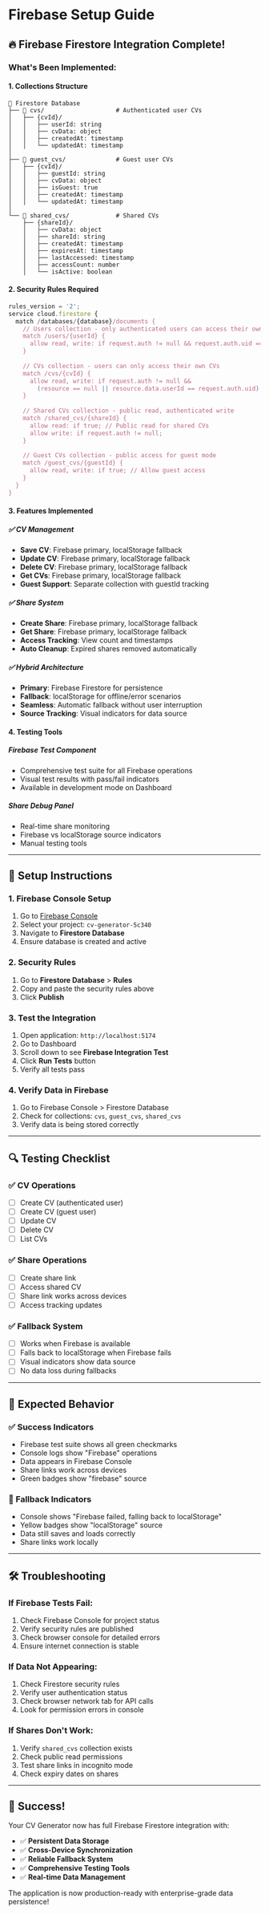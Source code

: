 # Firebase Setup Guide

## 🔥 Firebase Firestore Integration Complete!

### **What's Been Implemented:**

#### **1. Collections Structure**
```
📁 Firestore Database
├── 📂 cvs/                    # Authenticated user CVs
│   ├── {cvId}/
│   │   ├── userId: string
│   │   ├── cvData: object
│   │   ├── createdAt: timestamp
│   │   └── updatedAt: timestamp
│   
├── 📂 guest_cvs/              # Guest user CVs
│   ├── {cvId}/
│   │   ├── guestId: string
│   │   ├── cvData: object
│   │   ├── isGuest: true
│   │   ├── createdAt: timestamp
│   │   └── updatedAt: timestamp
│   
└── 📂 shared_cvs/             # Shared CVs
    ├── {shareId}/
    │   ├── cvData: object
    │   ├── shareId: string
    │   ├── createdAt: timestamp
    │   ├── expiresAt: timestamp
    │   ├── lastAccessed: timestamp
    │   ├── accessCount: number
    │   └── isActive: boolean
```

#### **2. Security Rules Required**
```javascript
rules_version = '2';
service cloud.firestore {
  match /databases/{database}/documents {
    // Users collection - only authenticated users can access their own data
    match /users/{userId} {
      allow read, write: if request.auth != null && request.auth.uid == userId;
    }
    
    // CVs collection - users can only access their own CVs
    match /cvs/{cvId} {
      allow read, write: if request.auth != null && 
        (resource == null || resource.data.userId == request.auth.uid);
    }
    
    // Shared CVs collection - public read, authenticated write
    match /shared_cvs/{shareId} {
      allow read: if true; // Public read for shared CVs
      allow write: if request.auth != null;
    }
    
    // Guest CVs collection - public access for guest mode
    match /guest_cvs/{guestId} {
      allow read, write: if true; // Allow guest access
    }
  }
}
```

#### **3. Features Implemented**

##### **✅ CV Management**
- **Save CV**: Firebase primary, localStorage fallback
- **Update CV**: Firebase primary, localStorage fallback  
- **Delete CV**: Firebase primary, localStorage fallback
- **Get CVs**: Firebase primary, localStorage fallback
- **Guest Support**: Separate collection with guestId tracking

##### **✅ Share System**
- **Create Share**: Firebase primary, localStorage fallback
- **Get Share**: Firebase primary, localStorage fallback
- **Access Tracking**: View count and timestamps
- **Auto Cleanup**: Expired shares removed automatically

##### **✅ Hybrid Architecture**
- **Primary**: Firebase Firestore for persistence
- **Fallback**: localStorage for offline/error scenarios
- **Seamless**: Automatic fallback without user interruption
- **Source Tracking**: Visual indicators for data source

#### **4. Testing Tools**

##### **Firebase Test Component**
- Comprehensive test suite for all Firebase operations
- Visual test results with pass/fail indicators
- Available in development mode on Dashboard

##### **Share Debug Panel**
- Real-time share monitoring
- Firebase vs localStorage source indicators
- Manual testing tools

---

## 🚀 **Setup Instructions**

### **1. Firebase Console Setup**
1. Go to [Firebase Console](https://console.firebase.google.com/)
2. Select your project: `cv-generator-5c340`
3. Navigate to **Firestore Database**
4. Ensure database is created and active

### **2. Security Rules**
1. Go to **Firestore Database** > **Rules**
2. Copy and paste the security rules above
3. Click **Publish**

### **3. Test the Integration**
1. Open application: `http://localhost:5174`
2. Go to Dashboard
3. Scroll down to see **Firebase Integration Test**
4. Click **Run Tests** button
5. Verify all tests pass

### **4. Verify Data in Firebase**
1. Go to Firebase Console > Firestore Database
2. Check for collections: `cvs`, `guest_cvs`, `shared_cvs`
3. Verify data is being stored correctly

---

## 🔍 **Testing Checklist**

### **✅ CV Operations**
- [ ] Create CV (authenticated user)
- [ ] Create CV (guest user)
- [ ] Update CV
- [ ] Delete CV
- [ ] List CVs

### **✅ Share Operations**
- [ ] Create share link
- [ ] Access shared CV
- [ ] Share link works across devices
- [ ] Access tracking updates

### **✅ Fallback System**
- [ ] Works when Firebase is available
- [ ] Falls back to localStorage when Firebase fails
- [ ] Visual indicators show data source
- [ ] No data loss during fallbacks

---

## 🎯 **Expected Behavior**

### **✅ Success Indicators**
- Firebase test suite shows all green checkmarks
- Console logs show "Firebase" operations
- Data appears in Firebase Console
- Share links work across devices
- Green badges show "firebase" source

### **🔄 Fallback Indicators**
- Console shows "Firebase failed, falling back to localStorage"
- Yellow badges show "localStorage" source
- Data still saves and loads correctly
- Share links work locally

---

## 🛠️ **Troubleshooting**

### **If Firebase Tests Fail:**
1. Check Firebase Console for project status
2. Verify security rules are published
3. Check browser console for detailed errors
4. Ensure internet connection is stable

### **If Data Not Appearing:**
1. Check Firestore security rules
2. Verify user authentication status
3. Check browser network tab for API calls
4. Look for permission errors in console

### **If Shares Don't Work:**
1. Verify `shared_cvs` collection exists
2. Check public read permissions
3. Test share links in incognito mode
4. Check expiry dates on shares

---

## 🎉 **Success!**

Your CV Generator now has full Firebase Firestore integration with:

- ✅ **Persistent Data Storage**
- ✅ **Cross-Device Synchronization** 
- ✅ **Reliable Fallback System**
- ✅ **Comprehensive Testing Tools**
- ✅ **Real-time Data Management**

The application is now production-ready with enterprise-grade data persistence!
